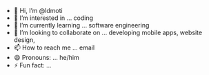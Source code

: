 - 👋 Hi, I’m @ldmoti
- 👀 I’m interested in ... coding 
- 🌱 I’m currently learning ... software engineering 
- 💞️ I’m looking to collaborate on ... developing mobile apps, website design,
- 📫 How to reach me ... email
- 😄 Pronouns: ... he/him
- ⚡ Fun fact: ... 

<!---
ldmoti/ldmoti is a ✨ special ✨ repository because its `README.md` (this file) appears on your GitHub profile.
You can click the Preview link to take a look at your changes.
--->
